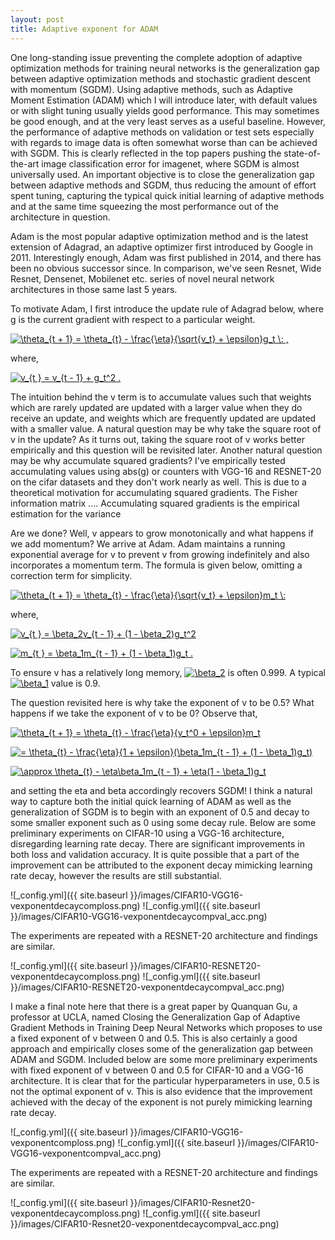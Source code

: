 ```yaml
---
layout: post
title: Adaptive exponent for ADAM
---
```


One long-standing issue preventing the complete adoption of adaptive optimization methods for training neural networks is the generalization gap between adaptive optimization methods and stochastic gradient descent with momentum (SGDM). Using adaptive methods, such as Adaptive Moment Estimation (ADAM) which I will introduce later, with default values or with slight tuning usually yields good performance. This may sometimes be good enough, and at the very least serves as a useful baseline. However, the performance of adaptive methods on validation or test sets especially with regards to image data is often somewhat worse than can be achieved with SGDM. This is clearly reflected in the top papers pushing the state-of-the-art image classification error for imagenet, where SGDM is almost universally used. An important objective is to close the generalization gap between adaptive methods and SGDM, thus reducing the amount of effort spent tuning, capturing the typical quick initial learning of adaptive methods and at the same time squeezing the most performance out of the architecture in question.

Adam is the most popular adaptive optimization method and is the latest extension of Adagrad, an adaptive optimizer first introduced by Google in 2011. Interestingly enough, Adam was first published in 2014, and there has been no obvious successor since. In comparison, we've seen Resnet, Wide Resnet, Densenet, Mobilenet etc. series of novel neural network architectures in those same last 5 years. 

To motivate Adam, I first introduce the update rule of Adagrad below, where g is the current gradient with respect to a particular weight.

<a href="https://www.codecogs.com/eqnedit.php?latex=\theta_{t&space;&plus;&space;1}&space;=&space;\theta_{t}&space;-&space;\frac{\eta}{\sqrt{v_t}&space;&plus;&space;\epsilon}g_t&space;\:&space;." target="_blank"><img src="https://latex.codecogs.com/gif.latex?\theta_{t&space;&plus;&space;1}&space;=&space;\theta_{t}&space;-&space;\frac{\eta}{\sqrt{v_t}&space;&plus;&space;\epsilon}g_t&space;\:&space;," title="\theta_{t + 1} = \theta_{t} - \frac{\eta}{\sqrt{v_t} + \epsilon}g_t \: ," /></a>

where,

<a href="https://www.codecogs.com/eqnedit.php?latex=v_{t&space;}&space;=&space;v_{t&space;-&space;1}&space;&plus;&space;g_t^2&space;." target="_blank"><img src="https://latex.codecogs.com/gif.latex?v_{t&space;}&space;=&space;v_{t&space;-&space;1}&space;&plus;&space;g_t^2&space;." title="v_{t } = v_{t - 1} + g_t^2 ." /></a>

The intuition behind the v term is to accumulate values such that weights which are rarely updated are updated with a larger value when they do receive an update, and weights which are frequently updated are updated with a smaller value. A natural question may be why take the square root of v in the update? As it turns out, taking the square root of v works better empirically and this question will be revisited later. Another natural question may be why accumulate squared gradients? I've empirically tested accumulating values using abs(g) or counters with VGG-16 and RESNET-20 on the cifar datasets and they don't work nearly as well. This is due to a theoretical motivation for accumulating squared gradients. The Fisher information matrix .... Accumulating squared gradients is the empirical estimation for the variance

Are we done? Well, v appears to grow monotonically and what happens if we add momentum? We arrive at Adam. Adam maintains a running exponential average for v to prevent v from growing indefinitely and also incorporates a momentum term. The formula is given below, omitting a correction term for simplicity.

<a href="https://www.codecogs.com/eqnedit.php?latex=\theta_{t&space;&plus;&space;1}&space;=&space;\theta_{t}&space;-&space;\frac{\eta}{\sqrt{v_t}&space;&plus;&space;\epsilon}m_t&space;\:&space;." target="_blank"><img src="https://latex.codecogs.com/gif.latex?\theta_{t&space;&plus;&space;1}&space;=&space;\theta_{t}&space;-&space;\frac{\eta}{\sqrt{v_t}&space;&plus;&space;\epsilon}m_t&space;\:&space;" title="\theta_{t + 1} = \theta_{t} - \frac{\eta}{\sqrt{v_t} + \epsilon}m_t \: " /></a>

where,

<a href="https://www.codecogs.com/eqnedit.php?latex=v_{t&space;}&space;=&space;\beta_2v_{t&space;-&space;1}&space;&plus;&space;(1&space;-&space;\beta_2)g_t^2&space;," target="_blank"><img src="https://latex.codecogs.com/gif.latex?v_{t&space;}&space;=&space;\beta_2v_{t&space;-&space;1}&space;&plus;&space;(1&space;-&space;\beta_2)g_t^2&space;" title="v_{t } = \beta_2v_{t - 1} + (1 - \beta_2)g_t^2 " /></a>

<a href="https://www.codecogs.com/eqnedit.php?latex=m_{t&space;}&space;=&space;\beta_1m_{t&space;-&space;1}&space;&plus;&space;(1&space;-&space;\beta_1)g_t&space;." target="_blank"><img src="https://latex.codecogs.com/gif.latex?m_{t&space;}&space;=&space;\beta_1m_{t&space;-&space;1}&space;&plus;&space;(1&space;-&space;\beta_1)g_t&space;." title="m_{t } = \beta_1m_{t - 1} + (1 - \beta_1)g_t ." /></a>

To ensure v has a relatively long memory, <a href="https://www.codecogs.com/eqnedit.php?latex=\beta_2" target="_blank"><img src="https://latex.codecogs.com/gif.latex?\beta_2" title="\beta_2" /></a> is often 0.999. A typical <a href="https://www.codecogs.com/eqnedit.php?latex=\beta_2" target="_blank"><img src="https://latex.codecogs.com/gif.latex?\beta_1" title="\beta_1" /></a> value is 0.9. 

The question revisited here is why take the exponent of v to be 0.5? What happens if we take the exponent of v to be 0? Observe that, 

<a href="https://www.codecogs.com/eqnedit.php?latex=\theta_{t&space;&plus;&space;1}&space;=&space;\theta_{t}&space;-&space;\frac{\eta}{v_t^0&space;&plus;&space;\epsilon}m_t" target="_blank"><img src="https://latex.codecogs.com/gif.latex?\theta_{t&space;&plus;&space;1}&space;=&space;\theta_{t}&space;-&space;\frac{\eta}{v_t^0&space;&plus;&space;\epsilon}m_t" title="\theta_{t + 1} = \theta_{t} - \frac{\eta}{v_t^0 + \epsilon}m_t" /></a>

<a href="https://www.codecogs.com/eqnedit.php?latex==&space;\theta_{t}&space;-&space;\frac{\eta}{1&space;&plus;&space;\epsilon}(\beta_1m_{t&space;-&space;1}&space;&plus;&space;(1&space;-&space;\beta_1)g_t)" target="_blank"><img src="https://latex.codecogs.com/gif.latex?=&space;\theta_{t}&space;-&space;\frac{\eta}{1&space;&plus;&space;\epsilon}(\beta_1m_{t&space;-&space;1}&space;&plus;&space;(1&space;-&space;\beta_1)g_t)" title="= \theta_{t} - \frac{\eta}{1 + \epsilon}(\beta_1m_{t - 1} + (1 - \beta_1)g_t)" /></a>

<a href="https://www.codecogs.com/eqnedit.php?latex=\approx&space;\theta_{t}&space;-&space;\eta\beta_1m_{t&space;-&space;1}&space;&plus;&space;\eta(1&space;-&space;\beta_1)g_t" target="_blank"><img src="https://latex.codecogs.com/gif.latex?\approx&space;\theta_{t}&space;-&space;\eta\beta_1m_{t&space;-&space;1}&space;&plus;&space;\eta(1&space;-&space;\beta_1)g_t" title="\approx \theta_{t} - \eta\beta_1m_{t - 1} + \eta(1 - \beta_1)g_t" /></a>

and setting the eta and beta accordingly recovers SGDM! I think a natural way to capture both the initial quick learning of ADAM as well as the generalization of SGDM is to begin with an exponent of 0.5 and decay to some smaller exponent such as 0 using some decay rule. Below are some preliminary experiments on CIFAR-10 using a VGG-16 architecture, disregarding learning rate decay. There are significant improvements in both loss and validation accuracy. It is quite possible that a part of the improvement can be attributed to the exponent decay mimicking learning rate decay, however the results are still substantial.

![_config.yml]({{ site.baseurl }}/images/CIFAR10-VGG16-vexponentdecaycomploss.png) ![_config.yml]({{ site.baseurl }}/images/CIFAR10-VGG16-vexponentdecaycompval_acc.png)

The experiments are repeated with a RESNET-20 architecture and findings are similar.

![_config.yml]({{ site.baseurl }}/images/CIFAR10-RESNET20-vexponentdecaycomploss.png) ![_config.yml]({{ site.baseurl }}/images/CIFAR10-RESNET20-vexponentdecaycompval_acc.png)

I make a final note here that there is a great paper by Quanquan Gu, a professor at UCLA, named Closing the Generalization Gap of Adaptive Gradient Methods in Training Deep Neural Networks which proposes to use a fixed exponent of v between 0 and 0.5. This is also certainly a good approach and empirically closes some of the generalization gap between ADAM and SGDM. Included below are some more preliminary experiments with fixed exponent of v between 0 and 0.5 for CIFAR-10 and a VGG-16 architecture. It is clear that for the particular hyperparameters in use, 0.5 is not the optimal exponent of v. This is also evidence that the improvement achieved with the decay of the exponent is not purely mimicking learning rate decay.

![_config.yml]({{ site.baseurl }}/images/CIFAR10-VGG16-vexponentcomploss.png) ![_config.yml]({{ site.baseurl }}/images/CIFAR10-VGG16-vexponentcompval_acc.png)

The experiments are repeated with a RESNET-20 architecture and findings are similar.

![_config.yml]({{ site.baseurl }}/images/CIFAR10-Resnet20-vexponentdecaycomploss.png) ![_config.yml]({{ site.baseurl }}/images/CIFAR10-Resnet20-vexponentdecaycompval_acc.png)

